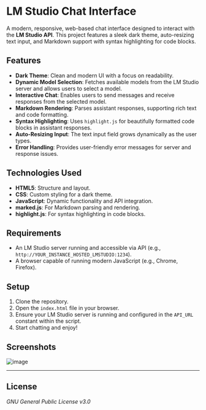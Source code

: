 # LM Studio Chat Interface

A modern, responsive, web-based chat interface designed to interact with the **LM Studio API**. This project features a sleek dark theme, auto-resizing text input, and Markdown support with syntax highlighting for code blocks.

## Features
- **Dark Theme**: Clean and modern UI with a focus on readability.
- **Dynamic Model Selection**: Fetches available models from the LM Studio server and allows users to select a model.
- **Interactive Chat**: Enables users to send messages and receive responses from the selected model.
- **Markdown Rendering**: Parses assistant responses, supporting rich text and code formatting.
- **Syntax Highlighting**: Uses `highlight.js` for beautifully formatted code blocks in assistant responses.
- **Auto-Resizing Input**: The text input field grows dynamically as the user types.
- **Error Handling**: Provides user-friendly error messages for server and response issues.

## Technologies Used
- **HTML5**: Structure and layout.
- **CSS**: Custom styling for a dark theme.
- **JavaScript**: Dynamic functionality and API integration.
- **marked.js**: For Markdown parsing and rendering.
- **highlight.js**: For syntax highlighting in code blocks.

## Requirements
- An LM Studio server running and accessible via API (e.g., `http://YOUR_INSTANCE_HOSTED_LMSTUDIO:1234`).
- A browser capable of running modern JavaScript (e.g., Chrome, Firefox).

## Setup
1. Clone the repository.
2. Open the `index.html` file in your browser.
3. Ensure your LM Studio server is running and configured in the `API_URL` constant within the script.
4. Start chatting and enjoy!

## Screenshots

![image](https://github.com/user-attachments/assets/89715124-c260-44c7-9078-80b7d87c7376)

---

## License
*GNU General Public License v3.0*
